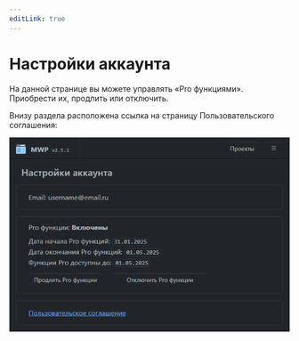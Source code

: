 ```yaml
---
editLink: true
---
```


# Настройки аккаунта

На данной странице вы можете управлять «Pro функциями». Приобрести их, продлить или отключить.

Внизу раздела расположена ссылка на страницу Пользовательского соглашения:

![Настройки аккаунта](./images/accaunt_settings.png)